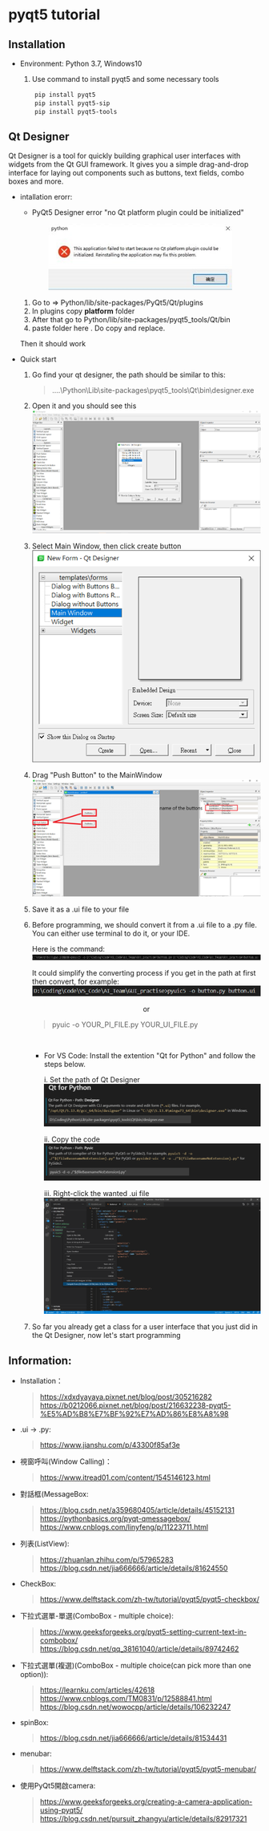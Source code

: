 # pyqt5 tutorial

## Installation

- Environment: Python 3.7, Windows10
    
    1. Use command to install pyqt5 and some necessary tools
    ```bash
        pip install pyqt5
        pip install pyqt5-sip
        pip install pyqt5-tools
    ```

## Qt Designer

Qt Designer is a tool for quickly building graphical user interfaces with widgets from the Qt GUI framework. It gives you a simple drag-and-drop interface for laying out components such as buttons, text fields, combo boxes and more.

- intallation erorr:
    - PyQt5 Designer error "no Qt platform plugin could be initialized"
    <div align="center"> 

    ![install_error](./document/image/install_error.jpg) 
    </div>

    1. Go to => Python/lib/site-packages/PyQt5/Qt/plugins
    2. In plugins copy **platform** folder
    3. After that go to Python/lib/site-packages/pyqt5_tools/Qt/bin
    4. paste folder here . Do copy and replace.

    Then it should work

- Quick start
    1. Go find your qt designer, the path should be similar to this:
    
        >   ....\Python\Lib\site-packages\pyqt5_tools\Qt\bin\designer.exe
    
    2. Open it and you should see this
    ![MainWindow](./document/image/qt_designer_main_window.png)

    3. Select Main Window, then click create button
    ![New_Form](./document/image/qt_designer_new_form.png)

    4. Drag "Push Button" to the MainWindow
    ![Drag_and_Drop](./document/image/qt_designer_drag_and_drop.png)

    5. Save it as a .ui file to your file

    6. Before programming, we should convert it from a .ui file to a .py file. You can either use terminal to do it, or your IDE.
    
        Here is the command:
        ![Terminal](./document/image/qt_designer_convert_with_terminal.png)

        It could simplify the converting process if you get in the path at first then convert, for example:
        ![IDE](./document/image/qt_designer_convert_with_ide.png)

        <div align="center">  or </div>
    
        > pyuic -o YOUR_PI_FILE.py YOUR_UI_FILE.py
        
        <br>

        - For VS Code:
            Install the extention "Qt for Python" and follow the steps below.

            i. Set the path of Qt Designer
            ![extention_setting_1](./document/image/qt_designer_extention_setting_1.png)  

            ii. Copy the code
            ![extention_setting_2](./document/image/qt_designer_extention_setting_2.png)

            iii. Right-click the wanted .ui file
            ![extention_setting_3](./document/image/qt_designer_extention_setting_3.png)

        
    7. So far you already get a class for a user interface that you just did in the Qt Designer, now let's start programming


## Information:

- Installation：
    > https://xdxdyayaya.pixnet.net/blog/post/305216282  
    > https://b0212066.pixnet.net/blog/post/216632238-pyqt5-%E5%AD%B8%E7%BF%92%E7%AD%86%E8%A8%98

- .ui -> .py:
    > https://www.jianshu.com/p/43300f85af3e

- 視窗呼叫(Window Calling)：
    > https://www.itread01.com/content/1545146123.html

- 對話框(MessageBox:
    > https://blog.csdn.net/a359680405/article/details/45152131  
    > https://pythonbasics.org/pyqt-qmessagebox/  
    > https://www.cnblogs.com/linyfeng/p/11223711.html

- 列表(ListView):
    > https://zhuanlan.zhihu.com/p/57965283
    > https://blog.csdn.net/jia666666/article/details/81624550

- CheckBox:
    > https://www.delftstack.com/zh-tw/tutorial/pyqt5/pyqt5-checkbox/

- 下拉式選單-單選(ComboBox - multiple choice):
    > https://www.geeksforgeeks.org/pyqt5-setting-current-text-in-combobox/  
    > https://blog.csdn.net/qq_38161040/article/details/89742462

- 下拉式選單(複選)(ComboBox - multiple choice(can pick more than one option)):  
    > https://learnku.com/articles/42618  
    > https://www.cnblogs.com/TM0831/p/12588841.html  
    > https://blog.csdn.net/wowocpp/article/details/106232247  

- spinBox:
    > https://blog.csdn.net/jia666666/article/details/81534431

- menubar:
    > https://www.delftstack.com/zh-tw/tutorial/pyqt5/pyqt5-menubar/

- 使用PyQt5開啟camera:
    > https://www.geeksforgeeks.org/creating-a-camera-application-using-pyqt5/
    > https://blog.csdn.net/pursuit_zhangyu/article/details/82917321

